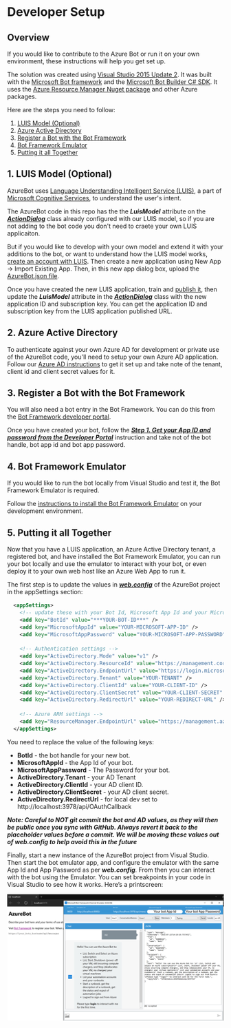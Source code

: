 # Developer Setup

## Overview

If you would like to contribute to the Azure Bot or run it on your own environment, these instructions will help you get set up. 

The solution was created using [Visual Studio 2015 Update 2](https://www.visualstudio.com/en-us/news/vs2015-update2-vs.aspx). It was built with the [Microsoft Bot framework](http://docs.botframework.com/) and the [Microsoft Bot Builder C# SDK](http://docs.botframework.com/sdkreference/csharp/). It uses the [Azure Resource Manager Nuget package](https://www.nuget.org/packages/Microsoft.Azure.Management.ResourceManager) and other Azure packages.

Here are the steps you need to follow:
1. [LUIS Model (Optional)]()
2. [Azure Active Directory]()
3. [Register a Bot with the Bot Framework]()
4. [Bot Framework Emulator]()
5. [Putting it all Together]()

## 1. LUIS Model (Optional)

AzureBot uses [Language Understanding Intelligent Service (LUIS)](https://www.luis.ai), a part of [Microsoft Cognitive Services](https://www.microsoft.com/cognitive-services/), to understand the user's intent. 

The AzureBot code in this repo has the the ***LuisModel*** attribute on the ***[ActionDialog](../AzureBot/ActionDialog.cs)*** class already configured with our LUIS model, so if you are not adding to the bot code you don't need to craete your own LUIS applicaiton.

But if you would like to develop with your own model and extend it with your additions to the bot, or want to understand how the LUIS model works, [create an account with LUIS](https://www.luis.ai). Then create a new application using New App -> Import Existing App. Then, in this new app dialog box, upload the [AzureBot.json file](../AzureBot/LuisModel/AzureBot.json).   

Once you have created the new LUIS application, train and [publish it](https://www.luis.ai/Help/#PublishingModel), then update the ***LuisModel*** attribute in the ***[ActionDialog](../AzureBot/ActionDialog.cs)*** class with the new application ID and subscription key. You can get the application ID and subscription key from the LUIS application published URL.

## 2. Azure Active Directory

To authenticate against your own Azure AD for development or private use of the AzureBot code, you'll need to setup your own Azure AD application. Follow our [Azure AD instructions](/CreateAzureADforAzureBot.md) to get it set up and take note of the tenant, client id and client secret values for it.

## 3. Register a Bot with the Bot Framework 

You will also need a bot entry in the Bot Framework. You can do this from the [Bot Framework developer portal](https://dev.botframework.com/bots/new).

Once you have created your bot, follow the [***Step 1. Get your App ID and password from the Developer Portal***](https://docs.botframework.com/en-us/support/upgrade-to-v3/#case-1-there-is-an-app-id-already)  instruction and take not of the bot handle, bot app id and bot app password.

## 4. Bot Framework Emulator

If you would like to run the bot locally from Visual Studio and test it, the Bot Framework Emulator is required.

Follow the [instructions to install the Bot Framework Emulator](https://docs.botframework.com/en-us/tools/bot-framework-emulator/) on your development environment. 

## 5. Putting it all Together

Now that you have a LUIS application, an Azure Active Directory tenant, a registered bot, and have installed the Bot Framework Emulator, you can run your bot locally and use the emulator to interact with your bot, or even deploy it to your own web host like an Azure Web App to run it.

The first step is to update the values in ***[web.config](../AzureBot/web.config)*** of the AzureBot project in the appSettings section:

```XML
  <appSettings>
    <!-- update these with your Bot Id, Microsoft App Id and your Microsoft App passwords -->
    <add key="BotId" value="***YOUR-BOT-ID***" />
    <add key="MicrosoftAppId" value="YOUR-MICROSOFT-APP-ID" />
    <add key="MicrosoftAppPassword" value="YOUR-MICROSOFT-APP-PASSWORD" />

    <!-- Authentication settings -->
    <add key="ActiveDirectory.Mode" value="v1" />
    <add key="ActiveDirectory.ResourceId" value="https://management.core.windows.net/" />
    <add key="ActiveDirectory.EndpointUrl" value="https://login.microsoftonline.com" />
    <add key="ActiveDirectory.Tenant" value="YOUR-TENANT" />
    <add key="ActiveDirectory.ClientId" value="YOUR-CLIENT-ID" />
    <add key="ActiveDirectory.ClientSecret" value="YOUR-CLIENT-SECRET" />
    <add key="ActiveDirectory.RedirectUrl" value="YOUR-REDIRECT-URL" />

    <!-- Azure ARM settings -->
    <add key="ResourceManager.EndpointUrl" value="https://management.azure.com/" />
  </appSettings>
```

You need to replace the value of the following keys:
- **BotId** - the bot handle for your new bot. 
- **MicrosoftAppId** - the App Id of your bot.
- **MicrosoftAppPassword** - The Password for your bot. 
- **ActiveDirectory.Tenant** - your AD Tenant
- **ActiveDirectory.ClientId** - your AD client ID.
- **ActiveDirectory.ClientSecret** - your AD client secret.
- **ActiveDirectory.RedirectUrl** - for local dev set to http://localhost:3978/api/OAuthCallback

***Note: Careful to NOT git commit the bot and AD values, as they will then be public once you sync with GitHub. Always revert it back to the placeholder values before a commit. We will be moving these values out of web.config to help avoid this in the future***
 
Finally, start a new instance of the AzureBot project from Visual Studio. Then start the bot emulator app, and configure the emulator with the same App Id and App Password as per ***web.config***. From then you can interact with the bot using the Emulator. You can set breakpoints in your code in Visual Studio to see how it works. Here’s a printscreen:

![DevSetup-BotEmulator.png](media/DevSetup-BotEmulator.png)